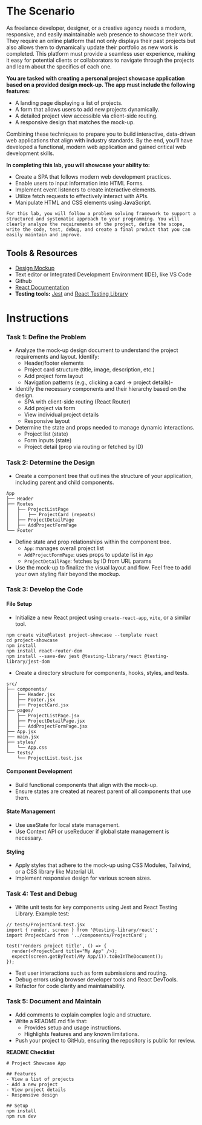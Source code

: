 # The Scenario
As freelance developer, designer, or a creative agency needs a modern, responsive, and easily maintainable web presence to showcase their work. They require an online platform that not only displays their past projects but also allows them to dynamically update their portfolio as new work is completed. This platform must provide a seamless user experience, making it easy for potential clients or collaborators to navigate through the projects and learn about the specifics of each one.

**You are tasked with creating a personal project showcase application based on a provided design mock-up. The app must include the following features:**
- A landing page displaying a list of projects.
- A form that allows users to add new projects dynamically.
- A detailed project view accessible via client-side routing.
- A responsive design that matches the mock-up. 

Combining these techniques to prepare you to build interactive, data-driven web applications that align with industry standards. By the end, you’ll have developed a functional, modern web application and gained critical web development skills.

**In completing this lab, you will showcase your ability to:**
- Create a SPA that follows modern web development practices.
- Enable users to input information into HTML Forms.
- Implement event listeners to create interactive elements.
- Utilize fetch requests to effectively interact with APIs.
- Manipulate HTML and CSS elements using JavaScript.

```
For this lab, you will follow a problem solving framework to support a structured and systematic approach to your programming. You will clearly analyze the requirements of the project, define the scope, write the code, test, debug, and create a final product that you can easily maintain and improve. 
```

## Tools & Resources

- [Design Mockup](https://drive.google.com/file/d/18U2lFBJLO6Y75By6RWa1y2EqL4JHjDVH/view)
- Text editor or Integrated Development Environment (IDE), like VS Code
- Github
- [React Documentation](https://react.dev/)
- **Testing tools:** [Jest](https://jestjs.io/) and [React Testing Library](https://react.dev/learn/react-compiler#using-the-compiler-on-libraries)

# Instructions

### Task 1: Define the Problem
- Analyze the mock-up design document to understand the project requirements and layout.
    Identify:
    - Header/footer elements
    - Project card structure (title, image, description, etc.)
    - Add project form layout
    - Navigation patterns (e.g., clicking a card → project details)- 
- Identify the necessary components and their hierarchy based on the design.
    - SPA with client-side routing (React Router)
    - Add project via form
    - View individual project details
    - Responsive layout
- Determine the state and props needed to manage dynamic interactions.
    - Project list (state)
    - Form inputs (state)
    - Project detail (prop via routing or fetched by ID)
### Task 2: Determine the Design
- Create a component tree that outlines the structure of your application, including parent and child components.
```
App
├── Header
├── Routes
│   ├── ProjectListPage
│   │   ├── ProjectCard (repeats)
│   ├── ProjectDetailPage
│   ├── AddProjectFormPage
└── Footer
```
- Define state and prop relationships within the component tree.
    - `App`: manages overall project list
    - `AddProjectFormPage`: uses props to update list in `App`
    - `ProjectDetailPage`: fetches by ID from URL params
- Use the mock-up to finalize the visual layout and flow. Feel free to add your own styling flair beyond the mockup.
### Task 3: Develop the Code
#### File Setup
- Initialize a new React project using `create-react-app`, `vite`, or a similar tool.

```
npm create vite@latest project-showcase --template react
cd project-showcase
npm install
npm install react-router-dom
npm install --save-dev jest @testing-library/react @testing-library/jest-dom

```
- Create a directory structure for components, hooks, styles, and tests.
```
src/
├── components/
│   ├── Header.jsx
│   ├── Footer.jsx
│   ├── ProjectCard.jsx
├── pages/
│   ├── ProjectListPage.jsx
│   ├── ProjectDetailPage.jsx
│   ├── AddProjectFormPage.jsx
├── App.jsx
├── main.jsx
├── styles/
│   └── App.css
└── tests/
    └── ProjectList.test.jsx
```
#### Component Development
- Build functional components that align with the mock-up.
- Ensure states are created at nearest parent of all components that use them.
#### State Management
- Use useState for local state management.
- Use Context API or useReducer if global state management is necessary.
#### Styling
- Apply styles that adhere to the mock-up using CSS Modules, Tailwind, or a CSS library like Material UI.
- Implement responsive design for various screen sizes.
### Task 4: Test and Debug
- Write unit tests for key components using Jest and React Testing Library.
Example test:
```
// tests/ProjectCard.test.jsx
import { render, screen } from '@testing-library/react';
import ProjectCard from '../components/ProjectCard';

test('renders project title', () => {
  render(<ProjectCard title="My App" />);
  expect(screen.getByText(/My App/i)).toBeInTheDocument();
});
```
- Test user interactions such as form submissions and routing.
- Debug errors using browser developer tools and React DevTools.
- Refactor for code clarity and maintainability.
### Task 5: Document and Maintain
- Add comments to explain complex logic and structure.
- Write a README.md file that:
    - Provides setup and usage instructions.
    - Highlights features and any known limitations.
- Push your project to GitHub, ensuring the repository is public for review. 

**README Checklist**
```
# Project Showcase App

## Features
- View a list of projects
- Add a new project
- View project details
- Responsive design

## Setup
npm install
npm run dev
```